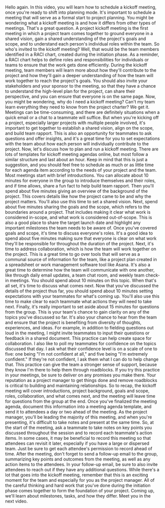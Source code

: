 Hello again. In this video, you will learn how to schedule a kickoff meeting,
once you're ready to shift into planning mode. It's important to schedule a
meeting that will serve as a formal start to project planning. You might be
wondering what a kickoff meeting is and how it differs from other types of
meetings. That's a great question. A project kickoff meeting is the first
meeting in which a project team comes together to ground everyone in a shared
vision, gain a shared understanding of the project's goals and scope, and to
understand each person's individual roles within the team. So who's invited to
the kickoff meeting? Well, that would be the team members identified in a RACI
chart, created during the initiation phase. As a reminder, a RACI chart helps to
define roles and responsibilities for individuals or teams to ensure that the
work gets done efficiently. During the kickoff meeting, team members will learn
more about how they'll contribute to the project and how they'll gain a deeper
understanding of how the team will work together to reach the project's goals.
You should also invite your stakeholders and your sponsor to the meeting, so
that they have a chance to understand the high-level plan for the project, can
share their perspective, and you can ensure that everyone is on the same page.
Now, you might be wondering, why do I need a kickoff meeting? Can't my team
learn everything they need to know from the project charter? We get it. Meetings
can be time-consuming, and there are definitely situations when a quick email or
a chat to a teammate will suffice. But when you're kicking off a project,
especially larger projects with multiple people involved, it's important to get
together to establish a shared vision, align on the scope, and build team
rapport. This is also an opportunity for teammates to ask questions and offer
insights, and it's a great time for you to set expectations with the team about
how each person will individually contribute to the project. Now, let's discuss
how to plan and run a kickoff meeting. There are lots of templates for kickoff
meeting agendas online, but most follow a similar structure and last about an
hour. Keep in mind that this is just a suggestion, and you should feel free to
schedule as much or as little time for each agenda item according to the needs
of your project and the team. Most meetings start with brief introductions. You
can allocate about 10 minutes for everyone in the group to introduce themselves
and their roles, and if time allows, share a fun fact to help build team
rapport. Then you'll spend about five minutes giving an overview of the
background of the project. This covers details like how the project came to be
and why the project matters. You'll also use this time to set a shared vision.
Next, spend about five minutes sharing the goals and the scope, which refers to
the boundaries around a project. That includes making it clear what work is
considered in-scope, and what work is considered out-of-scope. This is also a
good place to share the target launch date and highlight any important
milestones the team needs to be aware of. Once you've covered goals and scope,
it's time to discuss everyone's roles. It's a good idea to spend about five
minutes making sure that everyone is clear on what work they'll be responsible
for throughout the duration of the project. Next, it's time to address
collaboration, which is how the team will work together on the project. This is
a great time to go over tools that will serve as a communal source of
information for the team, like a project plan created in a spreadsheet or work
management software tool like Asana. It's also a great time to determine how the
team will communicate with one another, like through daily email updates, a team
chat room, and weekly team check-in meetings. You should spend about 10 minutes
on this topic. When that's all set, it's time to discuss what comes next. Now
that you've discussed the details of the project thus far, you should spend
about 10 minutes setting expectations with your teammates for what's coming up.
You'll also use this time to make clear to each teammate what actions they will
need to take next. Finally, it's really important to set aside about 15 minutes
for questions from the group. This is your team's chance to gain clarity on any
of the topics you've discussed so far. It's also your chance to hear from the
team and ensure that the project is benefiting from diversity of thoughts,
experiences, and ideas. For example, in addition to fielding questions out loud
in the meeting, I might invite teammates to input their questions or feedback in
a shared document. This practice can help create space for collaboration. I also
like to poll my teammates for confidence on the topics discussed that day. I ask
what their confidence level is on a scale of one to five: one being "I'm not
confident at all," and five being "I'm extremely confident." If they're not
confident, I ask them what I can do to help change that. This practice can give
the team a stronger sense of support, because they know I'm there to help them
through roadblocks. If you try this practice in your meetings, be sure to
deliver on any promises you make there. Your reputation as a project manager to
get things done and remove roadblocks is critical to building and maintaining
relationships. So to recap, the kickoff meeting will cover introductions,
project background, goals and scope, roles, collaboration, and what comes next,
and the meeting will leave time for questions from the group at the end. Once
you've finalized the meeting agenda, document this information into a meeting
agenda template, and send it to attendees a day or two ahead of the meeting. As
the project manager, you'll be leading the majority of this meeting, and when
you're presenting, it's difficult to take notes and present at the same time.
So, at the start of the meeting, ask a teammate to take notes on key points you
discussed throughout the session and to record each teammate's action items. In
some cases, it may be beneficial to record this meeting so that attendees can
revisit it later, especially if you have a large or dispersed team. Just be sure
to get each attendee's permission to record ahead of time. After the meeting,
don't forget to send a follow-up email to the group, summarizing key points and
outcomes from the meeting, as well as any action items to the attendees. In your
follow-up email, be sure to also invite attendees to reach out if they have any
additional questions. While there's a lot that goes into the kickoff meeting,
remember that this is an exciting moment for the team and especially for you as
the project manager. All of the careful thinking and hard work that you've done
during the initiation phase comes together to form the foundation of your
project. Coming up, we'll learn about milestones, tasks, and how they differ.
Meet you in the next video.